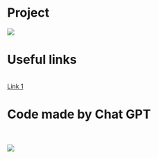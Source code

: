 # Project

<img src="https://www.uplooder.net/img/image/59/9be1b209324fbed644751e944afbebf2/1-2.PNG">

# Useful links
<br>
<a href="https://roboeq.ir/blog/%D8%B1%D8%A7%D9%87-%D8%A7%D9%86%D8%AF%D8%A7%D8%B2%DB%8C-lcd-%D9%83%D8%A7%D8%B1%D8%A7%D9%83%D8%AA%D8%B1%DB%8C-16x2-%D8%A8%D8%A7-%D8%A2%D8%B1%D8%AF%D9%88%DB%8C%D9%86%D9%88/" >Link 1 </a>

# Code made by Chat GPT
<br>
<br>
<img src="https://www.uplooder.net/img/image/93/b2083edbc770b7d814d3fcc62dc5f73a/GPTCode.PNG">

